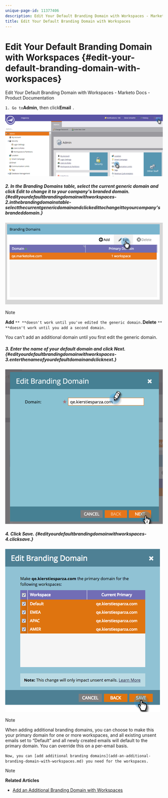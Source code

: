 ```yaml
---
unique-page-id: 11377406
description: Edit Your Default Branding Domain with Workspaces - Marketo Docs - Product Documentation
title: Edit Your Default Branding Domain with Workspaces
---
```


# Edit Your Default Branding Domain with Workspaces {#edit-your-default-branding-domain-with-workspaces}

Edit Your Default Branding Domain with Workspaces - Marketo Docs - Product Documentation

`1. Go to`**Admin**, then click**Email** `.`

![](assets/image2016-6-29-16-3a42-3a20.png)

##### 2. In the Branding Domains table, select the current generic domain and click Edit to change it to your company's branded domain.  {#edityourdefaultbrandingdomainwithworkspaces-2.inthebrandingdomainstable-selectthecurrentgenericdomainandclickedittochangeittoyourcompany'sbrandeddomain.}

![](assets/image2016-8-12-10-3a30-3a34.png)

>[!NOTE]
>
>**Add** `** **doesn't work until you've edited the generic domain.`**Delete** `** **doesn't work until you add a second domain.`
>
>You can't add an additional domain until you first edit the generic domain.

##### 3. Enter the name of your default domain and click Next.  {#edityourdefaultbrandingdomainwithworkspaces-3.enterthenameofyourdefaultdomainandclicknext.}

![](assets/image2016-8-12-10-3a32-3a31.png)

##### 4. Click Save. {#edityourdefaultbrandingdomainwithworkspaces-4.clicksave.}

![](assets/edit-branding-domain-9-12-16-hand.png)

>[!NOTE]
>
>When adding additional branding domains, you can choose to make this your primary domain for one or more workspaces, and all existing unsent emails set to “Default” and all newly created emails will default to the primary domain. You can override this on a per-email basis.

`Now, you can [add additional branding domains](add-an-additional-branding-domain-with-workspaces.md) you need for the workspaces.` 

>[!NOTE]
>
>**Related Articles**
>
>* [Add an Additional Branding Domain with Workspaces](add-an-additional-branding-domain-with-workspaces.md)
>

